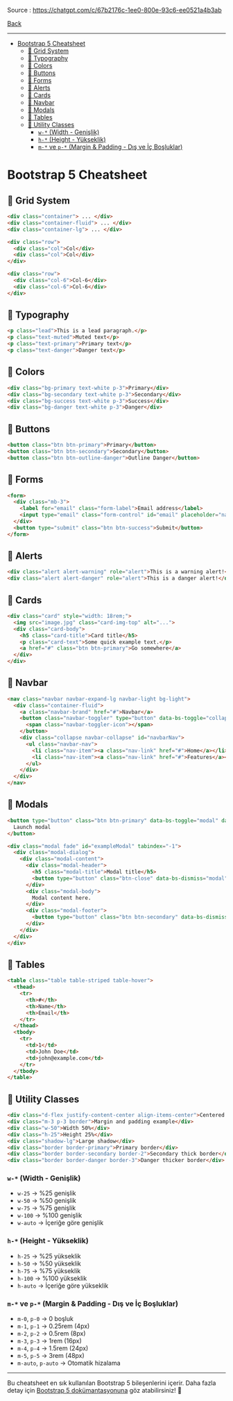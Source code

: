 
Source : https://chatgpt.com/c/67b2176c-1ee0-800e-93c6-ee0521a4b3ab

[Back](../readme.md)

---

- [Bootstrap 5 Cheatsheet](#bootstrap-5-cheatsheet)
  - [📌 Grid System](#-grid-system)
  - [📌 Typography](#-typography)
  - [📌 Colors](#-colors)
  - [📌 Buttons](#-buttons)
  - [📌 Forms](#-forms)
  - [📌 Alerts](#-alerts)
  - [📌 Cards](#-cards)
  - [📌 Navbar](#-navbar)
  - [📌 Modals](#-modals)
  - [📌 Tables](#-tables)
  - [📌 Utility Classes](#-utility-classes)
    - [`w-*` (Width - Genişlik)](#w--width---genişlik)
    - [`h-*` (Height - Yükseklik)](#h--height---yükseklik)
    - [`m-*` ve `p-*` (Margin \& Padding - Dış ve İç Boşluklar)](#m--ve-p--margin--padding---dış-ve-i̇ç-boşluklar)


# Bootstrap 5 Cheatsheet

## 📌 Grid System

```html
<div class="container"> ... </div>
<div class="container-fluid"> ... </div>
<div class="container-lg"> ... </div>
```

```html
<div class="row">
  <div class="col">Col</div>
  <div class="col">Col</div>
</div>

<div class="row">
  <div class="col-6">Col-6</div>
  <div class="col-6">Col-6</div>
</div>
```

## 📌 Typography

```html
<p class="lead">This is a lead paragraph.</p>
<p class="text-muted">Muted text</p>
<p class="text-primary">Primary text</p>
<p class="text-danger">Danger text</p>
```

## 📌 Colors

```html
<div class="bg-primary text-white p-3">Primary</div>
<div class="bg-secondary text-white p-3">Secondary</div>
<div class="bg-success text-white p-3">Success</div>
<div class="bg-danger text-white p-3">Danger</div>
```

## 📌 Buttons

```html
<button class="btn btn-primary">Primary</button>
<button class="btn btn-secondary">Secondary</button>
<button class="btn btn-outline-danger">Outline Danger</button>
```

## 📌 Forms

```html
<form>
  <div class="mb-3">
    <label for="email" class="form-label">Email address</label>
    <input type="email" class="form-control" id="email" placeholder="name@example.com">
  </div>
  <button type="submit" class="btn btn-success">Submit</button>
</form>
```

## 📌 Alerts

```html
<div class="alert alert-warning" role="alert">This is a warning alert!</div>
<div class="alert alert-danger" role="alert">This is a danger alert!</div>
```

## 📌 Cards

```html
<div class="card" style="width: 18rem;">
  <img src="image.jpg" class="card-img-top" alt="...">
  <div class="card-body">
    <h5 class="card-title">Card title</h5>
    <p class="card-text">Some quick example text.</p>
    <a href="#" class="btn btn-primary">Go somewhere</a>
  </div>
</div>
```

## 📌 Navbar

```html
<nav class="navbar navbar-expand-lg navbar-light bg-light">
  <div class="container-fluid">
    <a class="navbar-brand" href="#">Navbar</a>
    <button class="navbar-toggler" type="button" data-bs-toggle="collapse" data-bs-target="#navbarNav">
      <span class="navbar-toggler-icon"></span>
    </button>
    <div class="collapse navbar-collapse" id="navbarNav">
      <ul class="navbar-nav">
        <li class="nav-item"><a class="nav-link" href="#">Home</a></li>
        <li class="nav-item"><a class="nav-link" href="#">Features</a></li>
      </ul>
    </div>
  </div>
</nav>
```

## 📌 Modals

```html
<button type="button" class="btn btn-primary" data-bs-toggle="modal" data-bs-target="#exampleModal">
  Launch modal
</button>

<div class="modal fade" id="exampleModal" tabindex="-1">
  <div class="modal-dialog">
    <div class="modal-content">
      <div class="modal-header">
        <h5 class="modal-title">Modal title</h5>
        <button type="button" class="btn-close" data-bs-dismiss="modal"></button>
      </div>
      <div class="modal-body">
        Modal content here.
      </div>
      <div class="modal-footer">
        <button type="button" class="btn btn-secondary" data-bs-dismiss="modal">Close</button>
      </div>
    </div>
  </div>
</div>
```

## 📌 Tables

```html
<table class="table table-striped table-hover">
  <thead>
    <tr>
      <th>#</th>
      <th>Name</th>
      <th>Email</th>
    </tr>
  </thead>
  <tbody>
    <tr>
      <td>1</td>
      <td>John Doe</td>
      <td>john@example.com</td>
    </tr>
  </tbody>
</table>
```

## 📌 Utility Classes

```html
<div class="d-flex justify-content-center align-items-center">Centered content</div>
<div class="m-3 p-3 border">Margin and padding example</div>
<div class="w-50">Width 50%</div>
<div class="h-25">Height 25%</div>
<div class="shadow-lg">Large shadow</div>
<div class="border border-primary">Primary border</div>
<div class="border border-secondary border-2">Secondary thick border</div>
<div class="border border-danger border-3">Danger thicker border</div>
```

### `w-*` (Width - Genişlik)
- `w-25` → %25 genişlik
- `w-50` → %50 genişlik
- `w-75` → %75 genişlik
- `w-100` → %100 genişlik
- `w-auto` → İçeriğe göre genişlik

### `h-*` (Height - Yükseklik)
- `h-25` → %25 yükseklik
- `h-50` → %50 yükseklik
- `h-75` → %75 yükseklik
- `h-100` → %100 yükseklik
- `h-auto` → İçeriğe göre yükseklik

### `m-*` ve `p-*` (Margin & Padding - Dış ve İç Boşluklar)
- `m-0`, `p-0` → 0 boşluk
- `m-1`, `p-1` → 0.25rem (4px)
- `m-2`, `p-2` → 0.5rem (8px)
- `m-3`, `p-3` → 1rem (16px)
- `m-4`, `p-4` → 1.5rem (24px)
- `m-5`, `p-5` → 3rem (48px)
- `m-auto`, `p-auto` → Otomatik hizalama

---
Bu cheatsheet en sık kullanılan Bootstrap 5 bileşenlerini içerir. Daha fazla detay için [Bootstrap 5 dokümantasyonuna](https://getbootstrap.com/docs/5.0/getting-started/introduction/) göz atabilirsiniz! 🚀



